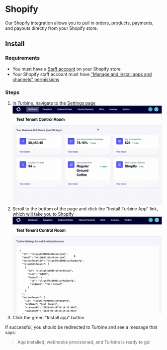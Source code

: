 # Shopify

Our Shopify integration allows you to pull in orders, products, payments, and payouts directly from your Shopify store.

## Install

### Requirements
- You must have a [Staff account](https://help.shopify.com/en/manual/your-account/staff-accounts/create-staff-accounts) on your Shopify store
- Your Shopify staff account must have ["Manage and install apps and channels" permissions](https://help.shopify.com/en/manual/your-account/staff-accounts/staff-permissions/staff-permissions-descriptions#apps-and-channels-permissions)

### Steps
1. In Turbine, navigate to the [Settings page](https://app.helloturbine.com/settings)
![Navigate to settings GIF](../../static/img/navigate-to-settings.gif)
2. Scroll to the bottom of the page and click the "Install Turbine App" link, which will take you to Shopify
![Scroll to install link GIF](../../static/img/scroll-to-install-link.gif)
3. Click the green "Install app" button

If successful, you should be redirected to Turbine and see a message that says:
> App installed, webhooks provisioned, and Turbine is ready to go!

